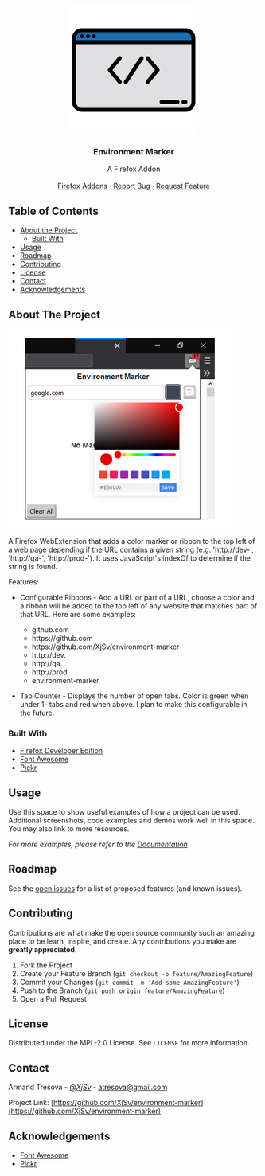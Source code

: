 <!-- PROJECT LOGO -->
<p align="center">
  <a href="https://github.com/XjSv/environment-marker">
    <img src="images/icons/environment-marker-256.png" alt="Logo" width="256" height="256">
  </a>

  <h3 align="center">Environment Marker</h3>

  <p align="center">
    A Firefox Addon
    <br />
    <br />
    <a href="https://addons.mozilla.org/en-US/firefox/addon/environment-marker/">Firefox Addons</a>
    ·
    <a href="https://github.com/XjSv/environment-marker/issues">Report Bug</a>
    ·
    <a href="https://github.com/XjSv/environment-marker/issues">Request Feature</a>
  </p>
</p>



<!-- TABLE OF CONTENTS -->
## Table of Contents

* [About the Project](#about-the-project)
  * [Built With](#built-with)
* [Usage](#usage)
* [Roadmap](#roadmap)
* [Contributing](#contributing)
* [License](#license)
* [Contact](#contact)
* [Acknowledgements](#acknowledgements)



<!-- ABOUT THE PROJECT -->
## About The Project

![Environment Marker Screen Shot](screenshots/Environment-Marker.jpg)

A Firefox WebExtension that adds a color marker or ribbon to the top left of a web page depending if the URL contains a given string (e.g. 'http://dev-', 'http://qa-',  'http://prod-'). It uses JavaScript's indexOf to determine if the string is found.

Features:
* Configurable Ribbons - Add a URL or part of a URL, choose a color and a ribbon will be added to the top left of any website that matches part of that URL. Here are some examples:

  - github.com
  - https&#58;//github.com
  - https&#58;//github.com/XjSv/environment-marker
  - http&#58;//dev.
  - http&#58;//qa.
  - http&#58;//prod.
  - environment-marker
  
* Tab Counter - Displays the number of open tabs. Color is green when under 1- tabs and red when above. I plan to make this configurable in the future.

### Built With
* [Firefox Developer Edition](https://www.mozilla.org/en-US/firefox/developer/)
* [Font Awesome](https://fontawesome.com/)
* [Pickr](https://simonwep.github.io/pickr/)


<!-- USAGE EXAMPLES -->
## Usage

Use this space to show useful examples of how a project can be used. Additional screenshots, code examples and demos work well in this space. You may also link to more resources.

_For more examples, please refer to the [Documentation](https://example.com)_



<!-- ROADMAP -->
## Roadmap

See the [open issues](https://github.com/XjSv/environment-marker/issues) for a list of proposed features (and known issues).



<!-- CONTRIBUTING -->
## Contributing

Contributions are what make the open source community such an amazing place to be learn, inspire, and create. Any contributions you make are **greatly appreciated**.

1. Fork the Project
2. Create your Feature Branch (`git checkout -b feature/AmazingFeature`)
3. Commit your Changes (`git commit -m 'Add some AmazingFeature'`)
4. Push to the Branch (`git push origin feature/AmazingFeature`)
5. Open a Pull Request



<!-- LICENSE -->
## License

Distributed under the MPL-2.0 License. See `LICENSE` for more information.



<!-- CONTACT -->
## Contact

Armand Tresova - [@_XjSv_](https://twitter.com/_XjSv_) - atresova@gmail.com

Project Link: [https://github.com/XjSv/environment-marker](https://github.com/XjSv/environment-marker)



<!-- ACKNOWLEDGEMENTS -->
## Acknowledgements
* [Font Awesome](https://fontawesome.com/)
* [Pickr](https://simonwep.github.io/pickr/)